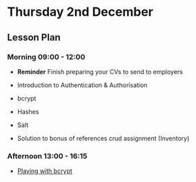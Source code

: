 # Thursday 2nd December

## Lesson Plan

### Morning 09:00 - 12:00

+ **Reminder** Finish preparing your CVs to send to employers
+ Introduction to Authentication & Authorisation
+ bcrypt
+ Hashes
+ Salt

+ Solution to bonus of references crud assignment (Inventory)

### Afternoon 13:00 - 16:15

+ [Playing with bcrypt](https://github.com/FrancoSpeziali/security-playing-with-bcrypt)
